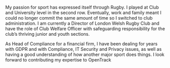 My passion for sport has expressed itself through Rugby. I played at Club and University level in the second row. Eventually, work and family meant I could no longer commit the same amount of time so I switched to club administration. I am currently a Director of London Welsh Rugby Club and have the role of Club Welfare Officer with safeguarding responsibility for the club’s thriving junior and youth sections.  

As Head of Compliance for a financial firm, I have been dealing for years with GDPR and with Compliance, IT Security and Privacy issues, as well as having a good understanding of how another major sport does things.  I look forward to contributing my expertise to OpenTrack 

